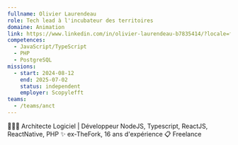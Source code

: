 ```yaml
---
fullname: Olivier Laurendeau
role: Tech lead à l'incubateur des territoires
domaine: Animation
link: https://www.linkedin.com/in/olivier-laurendeau-b7835414/?locale=fr_FR
competences:
  - JavaScript/TypeScript
  - PHP
  - PostgreSQL
missions:
  - start: 2024-08-12
    end: 2025-07-02
    status: independent
    employer: Scopylefft
teams:
  - /teams/anct
---
```

👨🏻‍💻 Architecte Logiciel | Développeur NodeJS, Typescript, ReactJS, ReactNative, PHP ✨ ex-TheFork, 16 ans d'expérience 📋 Freelance